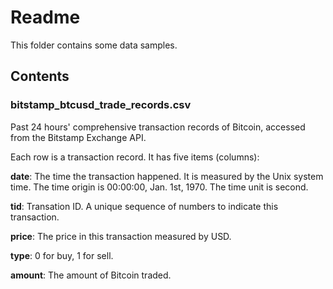 # Readme 

This folder contains some data samples. 

## Contents 

### bitstamp_btcusd_trade_records.csv 
Past 24 hours' comprehensive transaction records of Bitcoin, accessed from the Bitstamp Exchange API. 

Each row is a transaction record. It has five items (columns): 

**date**: The time the transaction happened. It is measured by the Unix system time. The time origin is 00:00:00, Jan. 1st, 1970. The time unit is second. 

**tid**: Transation ID. A unique sequence of numbers to indicate this transaction. 

**price**: The price in this transaction measured by USD. 

**type**: 0 for buy, 1 for sell.  

**amount**: The amount of Bitcoin traded. 
